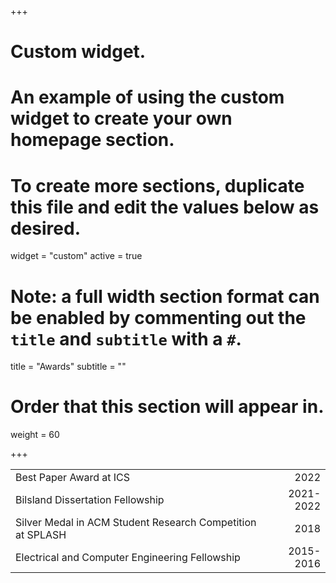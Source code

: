 +++
# Custom widget.
# An example of using the custom widget to create your own homepage section.
# To create more sections, duplicate this file and edit the values below as desired.
widget = "custom"
active = true

# Note: a full width section format can be enabled by commenting out the `title` and `subtitle` with a `#`.
title = "Awards"
subtitle = ""

# Order that this section will appear in.
weight = 60

+++

| | |
|:--|--:|
|Best Paper Award at ICS | 2022|
|Bilsland Dissertation Fellowship| 2021-2022 |
|Silver Medal in ACM Student Research Competition at SPLASH| 2018|
|Electrical and Computer Engineering Fellowship| 2015-2016|

